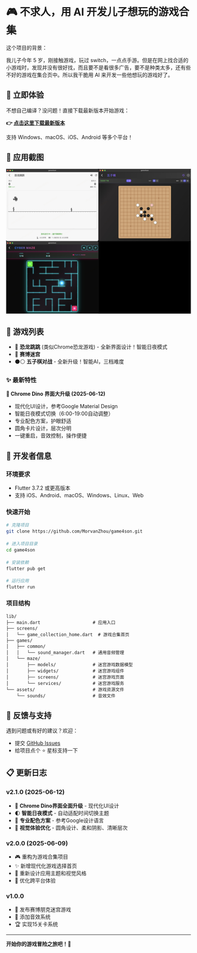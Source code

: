 # 🎮 不求人，用 AI 开发儿子想玩的游戏合集

这个项目的背景：

我儿子今年 5 岁，刚接触游戏，玩过 switch，一点点手游。但是在网上找合适的小游戏时，发现并没有很好找，而且要不是看很多广告，要不是种类太多，还有些不好的游戏在集合页中。所以我干脆用 AI 来开发一些他想玩的游戏好了。


## 🌟 立即体验

不想自己编译？没问题！直接下载最新版本开始游戏：

**👉 [点击这里下载最新版本](https://github.com/MorvanZhou/game4son/releases)**

支持 Windows、macOS、iOS、Android 等多个平台！

## 📱 应用截图

<div align="center">

<img src="./demo/stitched_images.jpg" alt="macOS版游戏截图" width="600"/>

</div>

## 🎯 游戏列表

- 🦕 **恐龙跳跳** (类似Chrome恐龙游戏) - 全新界面设计！智能日夜模式
- 🌟 **赛博迷宫** 
- ⚫⚪ **五子棋对战** - 全新升级！智能AI，三档难度

### ✨ 最新特性

**🎨 Chrome Dino 界面大升级 (2025-06-12)**
- 现代化UI设计，参考Google Material Design
- 智能日夜模式切换（6:00-19:00自动调整）
- 专业配色方案，护眼舒适
- 圆角卡片设计，层次分明
- 一键重启，音效控制，操作便捷


## 🚀 开发者信息

### 环境要求
- Flutter 3.7.2 或更高版本
- 支持 iOS、Android、macOS、Windows、Linux、Web

### 快速开始
```bash
# 克隆项目
git clone https://github.com/MorvanZhou/game4son.git

# 进入项目目录
cd game4son

# 安装依赖
flutter pub get

# 运行应用
flutter run
```

### 项目结构
```
lib/
├── main.dart                    # 应用入口
├── screens/
│   └── game_collection_home.dart  # 游戏合集首页
├── games/
│   ├── common/
│   │   └── sound_manager.dart   # 通用音频管理
│   └── maze/
│       ├── models/              # 迷宫游戏数据模型
│       ├── widgets/             # 迷宫游戏组件
│       ├── screens/             # 迷宫游戏页面
│       └── services/            # 迷宫游戏服务
└── assets/                      # 游戏资源文件
    └── sounds/                  # 音效文件
```

## 🤝 反馈与支持

遇到问题或有好的建议？欢迎：
- 提交 [GitHub Issues](https://github.com/MorvanZhou/game4son/issues)
- 给项目点个 ⭐ 星标支持一下

## 📋 更新日志

### v2.1.0 (2025-06-12)
- 🎨 **Chrome Dino界面全面升级** - 现代化UI设计
- 🌓 **智能日夜模式** - 自动适配时间切换主题
- 🎯 **专业配色方案** - 参考Google设计语言
- 💫 **视觉体验优化** - 圆角设计、柔和阴影、清晰层次

### v2.0.0 (2025-06-09)
- 🎮 重构为游戏合集项目
- ✨ 新增现代化游戏选择首页
- 🎨 重新设计应用主题和视觉风格
- 📱 优化跨平台体验

### v1.0.0
- 🌟 发布赛博朋克迷宫游戏
- 🎵 添加音效系统
- 🏆 实现15关卡系统

---

**开始你的游戏冒险之旅吧！🚀**
